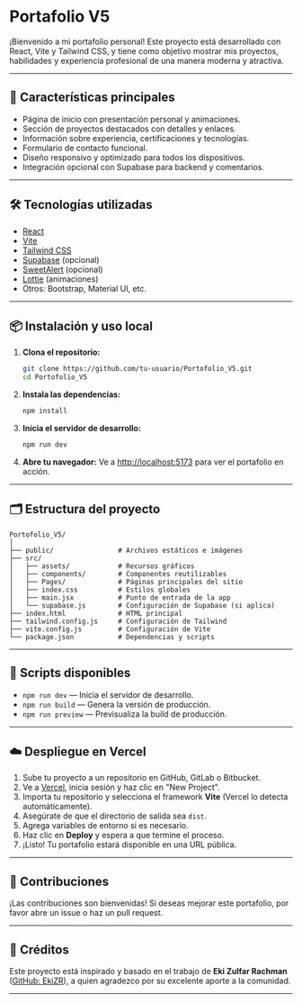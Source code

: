 # Portafolio V5

¡Bienvenido a mi portafolio personal! Este proyecto está desarrollado con React, Vite y Tailwind CSS, y tiene como objetivo mostrar mis proyectos, habilidades y experiencia profesional de una manera moderna y atractiva.

---

## 🚀 Características principales

- Página de inicio con presentación personal y animaciones.
- Sección de proyectos destacados con detalles y enlaces.
- Información sobre experiencia, certificaciones y tecnologías.
- Formulario de contacto funcional.
- Diseño responsivo y optimizado para todos los dispositivos.
- Integración opcional con Supabase para backend y comentarios.

---

## 🛠️ Tecnologías utilizadas

- [React](https://reactjs.org/)
- [Vite](https://vitejs.dev/)
- [Tailwind CSS](https://tailwindcss.com/)
- [Supabase](https://supabase.com/) (opcional)
- [SweetAlert](https://sweetalert.js.org/) (opcional)
- [Lottie](https://lottiefiles.com/) (animaciones)
- Otros: Bootstrap, Material UI, etc.

---

## 📦 Instalación y uso local

1. **Clona el repositorio:**
   ```bash
   git clone https://github.com/tu-usuario/Portofolio_V5.git
   cd Portofolio_V5
   ```
2. **Instala las dependencias:**
   ```bash
   npm install
   ```
3. **Inicia el servidor de desarrollo:**
   ```bash
   npm run dev
   ```
4. **Abre tu navegador:**
   Ve a [http://localhost:5173](http://localhost:5173) para ver el portafolio en acción.

---

## 🗂️ Estructura del proyecto

```
Portofolio_V5/
│
├── public/                # Archivos estáticos e imágenes
├── src/
│   ├── assets/            # Recursos gráficos
│   ├── components/        # Componentes reutilizables
│   ├── Pages/             # Páginas principales del sitio
│   ├── index.css          # Estilos globales
│   ├── main.jsx           # Punto de entrada de la app
│   └── supabase.js        # Configuración de Supabase (si aplica)
├── index.html             # HTML principal
├── tailwind.config.js     # Configuración de Tailwind
├── vite.config.js         # Configuración de Vite
└── package.json           # Dependencias y scripts
```

---

## 📝 Scripts disponibles

- `npm run dev` — Inicia el servidor de desarrollo.
- `npm run build` — Genera la versión de producción.
- `npm run preview` — Previsualiza la build de producción.

---

## ☁️ Despliegue en Vercel

1. Sube tu proyecto a un repositorio en GitHub, GitLab o Bitbucket.
2. Ve a [Vercel](https://vercel.com/), inicia sesión y haz clic en "New Project".
3. Importa tu repositorio y selecciona el framework **Vite** (Vercel lo detecta automáticamente).
4. Asegúrate de que el directorio de salida sea `dist`.
5. Agrega variables de entorno si es necesario.
6. Haz clic en **Deploy** y espera a que termine el proceso.
7. ¡Listo! Tu portafolio estará disponible en una URL pública.

---

## 🤝 Contribuciones

¡Las contribuciones son bienvenidas! Si deseas mejorar este portafolio, por favor abre un issue o haz un pull request.

---

## 🙌 Créditos

Este proyecto está inspirado y basado en el trabajo de **Eki Zulfar Rachman** ([GitHub: EkiZR](https://github.com/EkiZR)), a quien agradezco por su excelente aporte a la comunidad.

---

